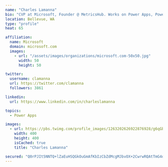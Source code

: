 ```yaml
---
name: "Charles Lamanna"
bio: "CVP at Microsoft, Founder @ MetricsHub. Works on Power Apps, Power Automate, Power Virtual Agent, Common Data Service and Dynamics 365."
location: Bellevue, WA
type: "profile"
heat: 65

affiliation:
  name: Microsoft
  domain: microsoft.com
  images:
    - url: "/assets/images/organizations/microsoft.com-50x50.jpg"
      width: 50
      height: 50

twitter:
  username: clamanna
  url: https://twitter.com/clamanna
  followers: 3861

linkedin:
  url: https://www.linkedin.com/in/charleslamanna

topics:
  - Power Apps

images:
  - url: https://pbs.twimg.com/profile_images/1263202626922876928/g6qGbHZ-_400x400.jpg
    width: 400
    height: 400
    isCached: true
    title: "Charles Lamanna"

secured: "Q0rPJIt5NNTQ+lZaEuHSQGkOuGmAfKbIzCbZdMcgMJbvOX+2CwrwRQAtTmG4dzU7BXnH5l+FGC/ncpwBsUqDQHfrTq3kwbM/9mJXc2MuHbvEvaaqABrU4mrFMUZCHErjnzhp5+3LvCixaCjaMGzd3Ywg16Ab03U1iumFzI7ioXYGicGymmYdDBoQEcrAcLTKGhkzbQvsbzXr8b1SONv76uTqLsgR8km3HOVpk9TKdxJdLjY4mhDsQznYKHEKOTBeEGq5BivbpVBmZ3oTDSs1Zj7kbDHrLaPSU87pxMM21/Yc6rrW4x9gWd8MrsVMj1PVv0tgr/N8geYlK1G30pJVejT4+zQimuJ8BJfGw/yxZhYZ/j0utrcDj+OcXTX8yxweC+eV6ZoOzoz7sEvQkd8gZ9r05T+6qFpkHGfRy2GBCEM=;ngjP4XlC8l1cAhBbMt9S0g=="
---
```


